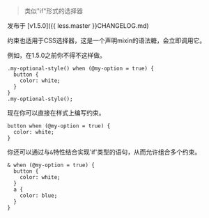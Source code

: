 > 类似"if"形式的选择器

发布于 [v1.5.0]({{ less.master }}CHANGELOG.md)

约束也适用于CSS选择器，这是一个声明mixin的语法糖，会立即调用它。

例如，在1.5.0之前你不得不这样做。

```less
.my-optional-style() when (@my-option = true) {
  button {
    color: white;
  }
}
.my-optional-style();
```
现在你可以直接在样式上编写约束。

```less
button when (@my-option = true) {
  color: white;
}
```
你还可以通过与`&`特性结合实现'if'类型的语句，从而允许组合多个约束。

```less
& when (@my-option = true) {
  button {
    color: white;
  }
  a {
    color: blue;
  }
}
```
